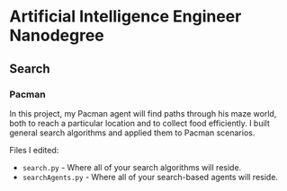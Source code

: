 # Artificial Intelligence Engineer Nanodegree
## Search
### Pacman

In this project, my Pacman agent will find paths through his maze world, both to reach a particular location and to collect food efficiently. I built general search algorithms and applied them to Pacman scenarios.

Files I edited:
- `search.py` - Where all of your search algorithms will reside.
- `searchAgents.py` - Where all of your search-based agents will reside.